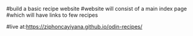 #build a basic recipe website
#website will consist of a main index page
#which will have links to few recipes

#live at:https://ziphoncayiyana.github.io/odin-recipes/
